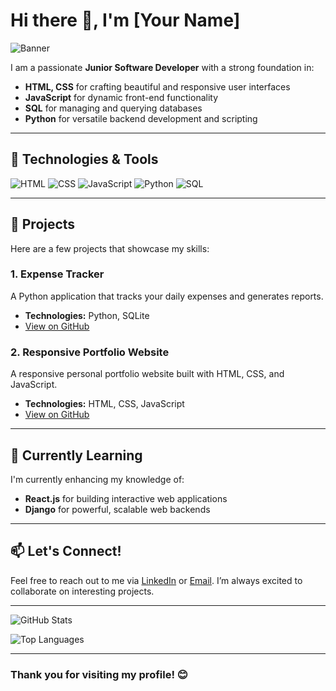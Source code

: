 # Hi there 👋, I'm [Your Name]

![Banner](https://via.placeholder.com/1000x300.png?text=Welcome+to+My+GitHub+Profile)

I am a passionate **Junior Software Developer** with a strong foundation in:

- **HTML, CSS** for crafting beautiful and responsive user interfaces
- **JavaScript** for dynamic front-end functionality
- **SQL** for managing and querying databases
- **Python** for versatile backend development and scripting

---

## 🔧 Technologies & Tools
![HTML](https://img.shields.io/badge/-HTML5-E34F26?style=flat&logo=html5&logoColor=white)
![CSS](https://img.shields.io/badge/-CSS3-1572B6?style=flat&logo=css3)
![JavaScript](https://img.shields.io/badge/-JavaScript-F7DF1E?style=flat&logo=javascript&logoColor=black)
![Python](https://img.shields.io/badge/-Python-3776AB?style=flat&logo=python)
![SQL](https://img.shields.io/badge/-SQL-4479A1?style=flat&logo=mysql)

---

## 🚀 Projects
Here are a few projects that showcase my skills:

### 1. **Expense Tracker**
A Python application that tracks your daily expenses and generates reports.

- **Technologies:** Python, SQLite
- [View on GitHub](https://github.com/yourusername/Expense-Tracker)

### 2. **Responsive Portfolio Website**
A responsive personal portfolio website built with HTML, CSS, and JavaScript.

- **Technologies:** HTML, CSS, JavaScript
- [View on GitHub](https://github.com/yourusername/Portfolio)

---

## 🌱 Currently Learning
I'm currently enhancing my knowledge of:

- **React.js** for building interactive web applications
- **Django** for powerful, scalable web backends

---

## 📫 Let's Connect!
Feel free to reach out to me via [LinkedIn](https://linkedin.com/in/yourprofile) or [Email](mailto:your.email@example.com). I’m always excited to collaborate on interesting projects.

---

![GitHub Stats](https://github-readme-stats.vercel.app/api?username=yourusername&show_icons=true&theme=radical)

![Top Languages](https://github-readme-stats.vercel.app/api/top-langs/?username=yourusername&layout=compact&theme=radical)

---

### Thank you for visiting my profile! 😊
